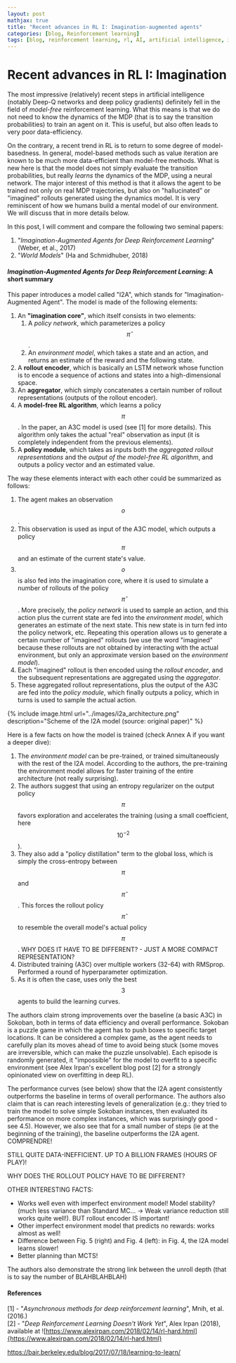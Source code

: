 ```yaml
---
layout: post
mathjax: true
title: "Recent advances in RL I: Imagination-augmented agents"
categories: [blog, Reinforcement learning]
tags: [blog, reinforcement learning, rl, AI, artificial intelligence, imagination, I2A, World models]
---
```


# Recent advances in RL I: Imagination

The most impressive (relatively) recent steps in artificial intelligence (notably Deep-Q networks and deep policy gradients) definitely fell in the field of <em>model-free</em> reinforcement learning. What this means is that we do not need to know the dynamics of the MDP (that is to say the transition probabilities) to train an agent on it. This is useful, but also often leads to very poor data-efficiency.

On the contrary, a recent trend in RL is to return to some degree of model-basedness. In general, model-based methods such as value iteration are known to be much more data-efficient than model-free methods. What is new here is that the model does not simply evaluate the transition probabilities, but really <em>learns</em> the dynamics of the MDP, using a neural network. The major interest of this method is that it allows the agent to be trained not only on real MDP trajectories, but also on "hallucinated" or "imagined" rollouts generated using the dynamics model. It is very reminiscent of how we humans build a mental model of our environment. We will discuss that in more details below.

In this post, I will comment and compare the following two seminal papers:
1. "<em>Imagination-Augmented Agents for Deep Reinforcement Learning</em>" (Weber, et al., 2017)
2. "<em>World Models</em>" (Ha and Schmidhuber, 2018)

#### <em>Imagination-Augmented Agents for Deep Reinforcement Learning</em>: A short summary

This paper introduces a model called "I2A", which stands for "Imagination-Augmented Agent". The model is made of the following elements:

1. An <strong>"imagination core"</strong>, which itself consists in two elements:
    1. A <em>policy network</em>, which parameterizes a policy $$\hat{\pi}$$.
    2. An <em>environment model</em>, which takes a state and an action, and returns an estimate of the reward and the following state.
2. A <strong>rollout encoder</strong>, which is basically an LSTM network whose function is to encode a sequence of actions and states into a high-dimensional space.
3. An <strong>aggregator</strong>, which simply concatenates a certain number of rollout representations (outputs of the rollout encoder).
4. A <strong>model-free RL algorithm</strong>, which learns a policy $$\pi$$. In the paper, an A3C model is used (see [1] for more details). This algorithm only takes the actual "real" observation as input (it is completely independent from the previous elements).
5. A <strong>policy module</strong>, which takes as inputs both the <em>aggregated rollout representations</em> and the <em>output of the model-free RL algorithm</em>, and outputs a policy vector and an estimated value.

The way these elements interact with each other could be summarized as follows:
1. The agent makes an observation $$o$$.
2. This observation is used as input of the A3C model, which outputs a policy $$\pi$$ and an estimate of the current state's value.
3. $$o$$ is also fed into the imagination core, where it is used to simulate a number of rollouts of the policy $$\hat{\pi}$$. More precisely, the <em>policy network</em> is used to sample an action, and this action plus the current state are fed into the <em>environment model</em>, which generates an estimate of the next state. This new state is in turn fed into the policy network, etc. Repeating this operation allows us to generate a certain number of "imagined" rollouts (we use the word "imagined" because these rollouts are not obtained by interacting with the actual environment, but only an approximate version based on the <em>environment model</em>).
4. Each "imagined" rollout is then encoded using the <em>rollout encoder</em>, and the subsequent representations are aggregated using the <em>aggregator</em>.
5. These aggregated rollout representations, plus the output of the A3C are fed into the <em>policy module</em>, which finally outputs a policy, which in turns is used to sample the actual action.

{% include image.html url="../images/i2a_architecture.png" description="Scheme of the I2A model (source: original paper)" %}

Here is a few facts on how the model is trained (check Annex A if you want a deeper dive):
1. The <em>environment model</em> can be pre-trained, or trained simultaneously with the rest of the I2A model. According to the authors, the pre-training the environment model allows for faster training of the entire architecture (not really surprising).
2. The authors suggest that using an entropy regularizer on the output policy $$\pi$$ favors exploration and accelerates the training (using a small coefficient, here $$10^{-2}$$).
3. They also add a "policy distillation" term to the global loss, which is simply the cross-entropy between $$\pi$$ and $$\hat{\pi}$$. This forces the rollout policy $$\hat{\pi}$$ to resemble the overall model's actual policy $$\pi$$. WHY DOES IT HAVE TO BE DIFFERENT? - JUST A MORE COMPACT REPRESENTATION?
4. Distributed training (A3C) over multiple workers (32-64) with RMSprop. Performed a round of hyperparameter optimization.
5. As it is often the case, uses only the best $$3$$ agents to build the learning curves.

The authors claim strong improvements over the baseline (a basic A3C) in Sokoban, both in terms of data efficiency and overall performance. Sokoban is a puzzle game in which the agent has to push boxes to specific target locations. It can be considered a complex game, as the agent needs to carefully plan its moves ahead of time to avoid being stuck (some moves are irreversible, which can make the puzzle unsolvable). Each episode is randomly generated, it "impossible" for the model to overfit to a specific environment (see Alex Irpan's excellent blog post [2] for a strongly opinionated view on overfitting in deep RL).

The performance curves (see below) show that the I2A agent consistently outperforms the baseline in terms of overall performance. The authors also claim that is can reach interesting levels of generalization (e.g.: they tried to train the model to solve simple Sokoban instances, then evaluated its performance on more complex instances, which was surprisingly good - see 4.5). However, we also see that for a small number of steps (ie at the beginning of the training), the baseline outperforms the I2A agent. COMPRENDRE!

STILL QUITE DATA-INEFFICIENT. UP TO A BILLION FRAMES (HOURS OF PLAY)!

WHY DOES THE ROLLOUT POLICY HAVE TO BE DIFFERENT?

OTHER INTERESTING FACTS:
- Works well even with imperfect environment model! Model stability? (much less variance than Standard MC... -> Weak variance reduction still works quite well!). BUT rollout encoder IS important!
- Other imperfect environment model that predicts no rewards: works almost as well!
- Difference between Fig. 5 (right) and Fig. 4 (left): in Fig. 4, the I2A model learns slower!
- Better planning than MCTS!

The authors also demonstrate the strong link between the unroll depth (that is to say the number of BLAHBLAHBLAH)

#### References

[1] - "<em>Asynchronous methods for deep reinforcement learning</em>", Mnih, et al. (2016.)  
[2] - "<em>Deep Reinforcement Learning Doesn't Work Yet</em>", Alex Irpan (2018), available at ![https://www.alexirpan.com/2018/02/14/rl-hard.html]{https://www.alexirpan.com/2018/02/14/rl-hard.html}

https://bair.berkeley.edu/blog/2017/07/18/learning-to-learn/
